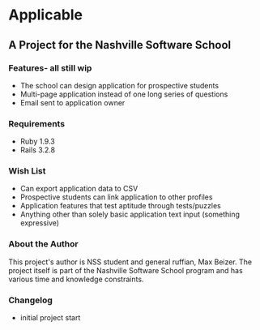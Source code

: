 <h1>Applicable</h1>
<h2>A Project for the Nashville Software School</h2>

<h3>Features- all still wip</h3>
<ul>
  <li>The school can design application for prospective students</li>
  <li>Multi-page application instead of one long series of questions</li>
  <li>Email sent to application owner</li>
</ul>

<h3>Requirements</h3>
<ul>
  <li>Ruby 1.9.3</li>
  <li>Rails 3.2.8</li>
</ul>

<h3>Wish List</h3>
<ul>
  <li>Can export application data to CSV</li>
  <li>Prospective students can link application to other profiles</li>
  <li>Application features that test aptitude through tests/puzzles</li>
  <li>Anything other than solely basic application text input (something expressive)</li>
</ul>

<h3>About the Author</h3>
<p>This project's author is NSS student and general ruffian, Max Beizer.
The project itself is part of the Nashville Software School program
and has various time and knowledge constraints.</p>

<h3>Changelog</h3>
<ul>
  <li>initial project start</li>
</ul>

